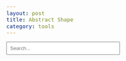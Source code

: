 ```yaml
---
layout: post
title: Abstract Shape
category: tools
---
```


<style>
    input[type="text"] {
        padding: 8px;
        margin-bottom: 10px;
        width: 300px;
    }

    code {
        font-size: 1em !important;
    }
</style>

<input type="text" id="search-box" placeholder="Search..." oninput="handleInput()">

<script>
    let ENTRIES = [];
    let VARIANTS = {};

    function loadRecords() {
        fetch("{{ '/assets/abstract.json' | relative_url }}")
            .then(response => response.json())
            .then(data => {
                ENTRIES = Array.isArray(data.entries) ? data.entries : [];
                VARIANTS = typeof data.variants === 'object' ? data.variants : {};
                GETA = typeof data.geta === 'object' ? data.geta : {};
            })
            .catch(error => console.error('Error loading ENTRIES:', error));
    }

    async function handleInput() {
        const val = document.getElementById('search-box').value;
        if (!val.trim()) {
            document.getElementById('results-blocks').innerHTML = '';
            return;
        }

        await loadRecords();
        const charsSet = new Set(Array.from(val).filter(c => c.trim() !== ''));
        let visitedCharsSet = new Set();
        const chars = Array.from(charsSet).sort((a, b) => a.codePointAt(0) - b.codePointAt(0));
        createBlocksForInput(chars, charsSet, visitedCharsSet);
    }

    function emphasize(str, charsSet) {
        if (!str) return '';
        return Array.from(String(str)).map(c =>
            charsSet.has(c) ? `<span style="color:#1976d2;">${c}</span>` : c
        ).join('');
    }

    function extractBrackets(str) {
        if (typeof str !== 'string') return [];
        return str.match(/\[[^\]]+\]/g) || [];
    }

    /*****************************
     * @args `entry`, an entry from `abstract.json > entries`
     * @args `div`, a `div` element to show the abstract shape expression
     ****************************/
    function writeExpression(entry, div) {
        if (!entry.char) {
            div.innerHTML += `<code>${entry.ids}</code>`;
        } else if (entry.ids) {
            div.innerHTML += `<code>|${entry.char}| &lt; ${entry.ids}</code>`;
        } else if (entry.is) {
            div.innerHTML += `<code>|${entry.char}| → |${entry.is}|</code>`;
        } else {
            div.innerHTML += `<code>|${entry.char}|</code>`;
        }
        if (entry.refer) {
            div.innerHTML += `<code> ~ ${entry.refer}</code>`;
        }
        if (entry.to) {
            div.innerHTML += `<code> * |${entry.to}|</code>`;
        }

        if (entry.note) {
            const noteDiv = document.createElement('div');
            noteDiv.textContent = entry.note;
            noteDiv.style.marginLeft = '2em';
            noteDiv.style.color = '#666';
            noteDiv.style.fontSize = '0.95em';
            div.appendChild(document.createElement('br'));
            div.appendChild(noteDiv);
        }

        Object.entries(GETA).forEach(([getaKey, getaValue]) => {
            if ((entry.ids && entry.ids.includes(getaKey)) ||
                (entry.note && entry.note.includes(getaKey))) {
                const noteDiv = document.createElement('div');
                noteDiv.innerHTML += `❗ <code>|${getaKey}|</code> ${getaValue}</span>`;
                noteDiv.style.marginLeft = '2em';
                noteDiv.style.color = '#666';
                noteDiv.style.fontSize = '0.95em';
                div.appendChild(noteDiv);
            }
        });
    }

    /*****************************
     * @args `abs_ids`: str, an decomposed abstract IDS included in the `abstract.json > variants`
     * @args `block`: <div>, a `div` element to show the abstract shape expression
     * @args `charsSet`: set[str], a set built from user input
     * @args `size`: float, specifies the `font-size`
     * @args `isIdsShown`: bool, whether to show the IDS
     ****************************/
    function writeTitle(block, abs_ids, charsSet, size, isIdsShown) {
        let variantStr = VARIANTS[abs_ids] || '';
        let [str1, str2 = ''] = variantStr.split('@');
        if (!str1) {
            str1 = "X";
        }

        const title = document.createElement('span');
        let str1Style = `font-weight:bold;font-size:${size}em;`;

        const emphasizedStr1 = emphasize(str1, charsSet);
        let str2Arr = str2 ? str2.split(',') : [];
        const emphasizedStr2 = str2Arr.length > 0
            ? str2Arr.map(s => emphasize(s.trim(), charsSet)).join(', ')
            : '';

        title.innerHTML =
            `<span style="${str1Style}">${emphasizedStr1}</span>` +
            (str2 ? ` <span style="font-size:${size}em;color:#666;">(${emphasizedStr2})</span>` : '');
        if (isIdsShown) {
            title.innerHTML += ` <span style="font-size:1em;vertical-align:middle;"><code>${abs_ids}</code></span>`;
        }
        block.appendChild(title);
    }

    /*****************************
     * @args `abs_ids`: str, an decomposed abstract IDS included in the `abstract.json > variants`
     * @args `entry`, an entry from `abstract.json > entries`
     * @args `charsSet`: set[str], a set built from user input
     * @args `size`: float, specifies the `font-size`
     * @args `isIdsShown`: bool, whether to show the IDS
     ****************************/
    function writeX(block, entry, charsSet, size, isIdsShown) {
        const str1 = entry.char;
        const str2 = '';
        const abs_ids = 'X';

        const title = document.createElement('span');
        let str1Style = `font-weight:bold;font-size:${size}em;`;

        const emphasizedStr1 = emphasize(str1, charsSet);
        let str2Arr = str2 ? str2.split(',') : [];
        const emphasizedStr2 = str2Arr.length > 0
            ? str2Arr.map(s => emphasize(s.trim(), charsSet)).join(', ')
            : '';

        title.innerHTML =
            `<span style="${str1Style}">${emphasizedStr1}</span>` +
            (str2 ? ` <span style="font-size:${size}em;color:#666;">(${emphasizedStr2})</span>` : '');
        if (isIdsShown) {
            title.innerHTML += ` <span style="font-size:1em;vertical-align:middle;"><code>${abs_ids}</code></span>`;
        }
        block.appendChild(title);

        if (entry.note) {
            const noteDiv = document.createElement('div');
            noteDiv.textContent = entry.note;
            noteDiv.style.marginLeft = '2em';
            noteDiv.style.color = '#666';
            noteDiv.style.fontSize = '0.95em';
            block.appendChild(document.createElement('br'));
            block.appendChild(noteDiv);
        }

        Object.entries(GETA).forEach(([getaKey, getaValue]) => {
            if ((abs_ids && abs_ids.includes(getaKey)) ||
                (entry.note && entry.note.includes(getaKey))) {
                const noteDiv = document.createElement('div');
                noteDiv.innerHTML += `❗ <code>|${getaKey}|</code> ${getaValue}</span>`;
                noteDiv.style.marginLeft = '2em';
                noteDiv.style.color = '#666';
                noteDiv.style.fontSize = '0.95em';
                block.appendChild(noteDiv);
            }
        });
    }

    /*****************************
     * create a `div` according to an entry from `abstract.json > entries`
     * the `div` include the expression and the note
     ****************************/
    function createEntryDiv(entry) {
        const div = document.createElement('div');
        div.style.marginTop = '8px';
        div.style.padding = '6px';
        div.style.border = '1px solid #f0f0f0';
        div.style.borderRadius = '6px';
        div.style.background = '#fafcff';

        writeExpression(entry, div);
        return div;
    }

    /*****************************
     * create a `div` according to an entry from `abstract.json > entries`
     * the `div` include the title (with expression) and many `div` for all the variants
     ****************************/
    function createSubBlock(subEntry, charsSet, visitedCharsSet) {
        let abs_ids = subEntry.new_ids || subEntry.ids;
        const variantStr = VARIANTS[abs_ids] || '';
        let [str1, str2 = ''] = variantStr.split('@');

        const block = document.createElement('div');
        block.style.marginLeft = `2em`;
        block.style.marginTop = '4px';
        block.style.padding = '4px 4px 4px 8px';
        block.style.borderLeft = '2px solid rgb(224,224,224)';
        block.style.background = '#f6f8fa';

        if (abs_ids) {
            writeTitle(block, abs_ids, charsSet, 1.2, true);
            block.appendChild(document.createElement('br'));
        } else {
            writeX(block, subEntry, charsSet, 1.2, true);
        }

        if (abs_ids) {
            const relatedEntries = ENTRIES.filter(item =>
                item.ids === abs_ids || item.new_ids === abs_ids || (item.is && variantStr.includes(item.is))
            );

            let idsList = [abs_ids];
            relatedEntries.forEach(item => {
                block.appendChild(createEntryDiv(item));
                if (item.refer) idsList.push(item.refer);
                if (item.to) {
                    Object.entries(VARIANTS).forEach(([k, value]) => {
                        if (value.includes(item.to)) idsList.push(k);
                    });
                }
            });
            createSubBlocks(idsList, charsSet, visitedCharsSet, block);
        }
        return block;
    }

    /*****************************
     * recursively create all the sub-blocks for a list of decomposed IDS
     ****************************/
    function createSubBlocks(ids, charsSet, visitedCharsSet, parentDiv) {
        if (!ids) return;
        const brackets = Array.isArray(ids) ? ids.filter(Boolean) : [ids];

        function processEntries(entries) {
            if (entries) {
                entries.forEach(entry => {
                    if (entry.new_ids || entry.ids) {
                        if (!visitedCharsSet.has(entry.new_ids || entry.ids)) {
                            visitedCharsSet.add(entry.new_ids || entry.ids);
                            parentDiv.appendChild(createSubBlock(entry, charsSet, visitedCharsSet));
                        }
                    }
                });
            }
        }

        // search for refer
        brackets.forEach(bracketStr => {
            const variantStr = VARIANTS[bracketStr] || '';
            const subEntries = ENTRIES.filter(r => variantStr.includes(r.is));
            processEntries(subEntries);
        });

        // search for complex ids
        brackets.forEach(bracketStr => {
            const allMatchingEntries = ENTRIES.filter(r =>
                bracketStr.includes(r.new_ids || r.ids) && (r.new_ids || r.ids) !== `[${r.char}]` && (r.new_ids || r.ids) !== bracketStr
            );
            const subEntries = allMatchingEntries.filter(entry => {
                const entryIds = entry.new_ids || entry.ids;
                return !allMatchingEntries.some(otherEntry => {
                    const otherIds = otherEntry.new_ids || otherEntry.ids;
                    return otherIds !== entryIds && otherIds.includes(entryIds);
                });
            });

            processEntries(subEntries);
        });

        // search for simple ids
        brackets.forEach(bracketStr => {
            const subEntries = ENTRIES.filter(r =>
            (((bracketStr.includes(r.new_ids || r.ids) && (r.new_ids || r.ids) === `[${r.char}]`) ||
                (bracketStr.includes(`[${r.char}]`) && r.x)) && !visitedCharsSet.has(r.new_ids || r.ids))
            );
            processEntries(subEntries);
        })
    }

    /*****************************
     * create a `div` block according to a key-value pair from `abstract.json > variants`
     * the key is the decomposed abstract shape expression, the values is main form @ variant forms
     ****************************/
    function createBlock(abs_ids, char, charsSet, visitedCharsSet, container) {
        if (visitedCharsSet.has(abs_ids)) return;
        visitedCharsSet.add(abs_ids);
        const variantStr = VARIANTS[abs_ids] || '';

        const block = document.createElement('div');
        block.style.marginBottom = '1em';
        block.style.border = '1px solid #eee';
        block.style.padding = '10px';
        block.style.borderRadius = '8px';

        writeTitle(block, abs_ids, charsSet, 1.8, true);
        block.appendChild(document.createElement('br'));

        if (abs_ids) {
            const relatedEntries = ENTRIES.filter(item =>
                item.ids === abs_ids || item.new_ids === abs_ids || (item.is && variantStr.includes(item.is))
            );

            let idsList = [abs_ids];
            relatedEntries.forEach(item => {
                block.appendChild(createEntryDiv(item));
                if (item.refer) idsList.push(item.refer);
                if (item.to) {
                    Object.entries(VARIANTS).forEach(([k, value]) => {
                        if (value.includes(item.to)) idsList.push(k);
                    });
                }
            });

            createSubBlocks(idsList, charsSet, visitedCharsSet, block);
        }
        container.appendChild(block);
    }

    /*****************************
     * according to user input, generate many `div` block for abstract shape
     * in the `abstract.json > variants`, find all the key-value pair that include the user input
     * and for each key-value pair, generate a `div` block
     ****************************/
    function createBlocksForInput(chars, charsSet, visitedCharsSet) {
        const container = document.getElementById('results-blocks');
        container.innerHTML = '';

        Object.entries(VARIANTS).forEach(([key, value]) => {
            chars.forEach(char => {
                if (value && value.includes && value.includes(char)) {
                    createBlock(key, char, charsSet, visitedCharsSet, container);
                }
            });
        });
    }

    window.onload = function () {
        loadRecords();
        document.getElementById('search-box').addEventListener('input', handleInput);
    }
</script>

<div id="results-blocks"></div>
